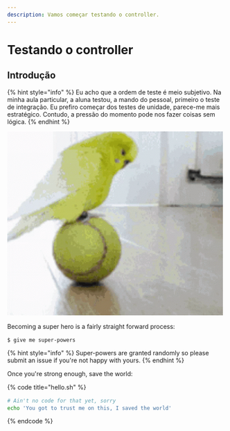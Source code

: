 ```yaml
---
description: Vamos começar testando o controller.
---
```


# Testando o controller

## Introdução 

{% hint style="info" %}
Eu acho que a ordem de teste é meio subjetivo. Na minha aula particular, a aluna testou, a mando do pessoal, primeiro o teste de integração. Eu prefiro começar dos testes de unidade, parece-me mais estratégico. Contudo, a pressão do momento pode nos fazer coisas sem lógica. 
{% endhint %}



![Tentando fazer testes de integra&#xE7;&#xE3;o antes do testes de unidades, como eu vejo](../.gitbook/assets/periguito-equilibrando.gif)

Becoming a super hero is a fairly straight forward process:

```
$ give me super-powers
```

{% hint style="info" %}
 Super-powers are granted randomly so please submit an issue if you're not happy with yours.
{% endhint %}

Once you're strong enough, save the world:

{% code title="hello.sh" %}
```bash
# Ain't no code for that yet, sorry
echo 'You got to trust me on this, I saved the world'
```
{% endcode %}



